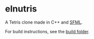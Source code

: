 # elnutris

A Tetris clone made in C++ and [SFML](https://www.sfml-dev.org/).

For build instructions, see the [build folder](build).